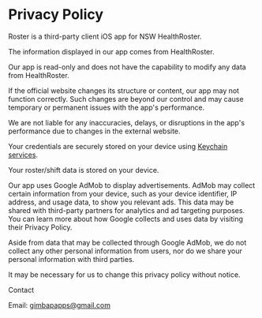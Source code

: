 # Privacy Policy

Roster is a third-party client iOS app for NSW HealthRoster.

The information displayed in our app comes from HealthRoster.

Our app is read-only and does not have the capability to modify any data from HealthRoster.

If the official website changes its structure or content, our app may not function correctly.
Such changes are beyond our control and may cause temporary or permanent issues with the app's performance.

We are not liable for any inaccuracies, delays, or disruptions in the app's performance due to changes in the external website.

Your credentials are securely stored on your device using [Keychain services](<https://en.m.wikipedia.org/wiki/Keychain_(software)>).

Your roster/shift data is stored on your device.

Our app uses Google AdMob to display advertisements. 
AdMob may collect certain information from your device, such as your device identifier, IP address, and usage data, to show you relevant ads. 
This data may be shared with third-party partners for analytics and ad targeting purposes. 
You can learn more about how Google collects and uses data by visiting their Privacy Policy.

Aside from data that may be collected through Google AdMob, we do not collect any other personal information from users, nor do we share your personal information with third parties.

It may be necessary for us to change this privacy policy without notice.

Contact

Email: gimbapapps@gmail.com
